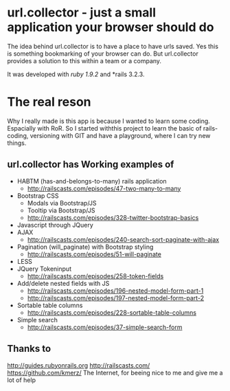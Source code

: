 # url.collector - just a small application your browser should do

The idea behind url.collector is to have a place to have urls saved. Yes this is 
something bookmarking of your browser can do. But url.collector provides a solution 
to this within a team or a company. 

It was developed with *ruby 1.9.2* and *rails 3.2.3.


The real reson
===============
Why I really made is this app is because I wanted to learn some coding. Espacially with RoR.
So I started withthis project to learn the basic of rails-coding, versioning with GIT and
have a playground, where I can try new things.


url.collector has Working examples of
---------------------------------------
* HABTM (has-and-belongs-to-many) rails application
  * http://railscasts.com/episodes/47-two-many-to-many
* Bootstrap CSS
  * Modals via Bootstrap/JS
  * Tooltip via Bootstrap/JS
  * http://railscasts.com/episodes/328-twitter-bootstrap-basics
* Javascript through JQuery
* AJAX
  * http://railscasts.com/episodes/240-search-sort-paginate-with-ajax
* Pagination (will_paginate) with Bootstrap styling
  * http://railscasts.com/episodes/51-will-paginate
* LESS
* JQuery Tokeninput
  * http://railscasts.com/episodes/258-token-fields
* Add/delete nested fields with JS
  * http://railscasts.com/episodes/196-nested-model-form-part-1
  * http://railscasts.com/episodes/197-nested-model-form-part-2
* Sortable table columns
  * http://railscasts.com/episodes/228-sortable-table-columns
* Simple search
  * http://railscasts.com/episodes/37-simple-search-form

Thanks to
---------
http://guides.rubyonrails.org
http://railscasts.com/
https://github.com/kmerz/
The Internet, for beeing nice to me and give me a lot of help
